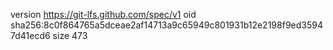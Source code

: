 version https://git-lfs.github.com/spec/v1
oid sha256:8c0f864765a5dceae2af14713a9c65949c801931b12e2198f9ed35947d41ecd6
size 473
